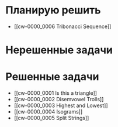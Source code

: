 # Планирую решить

- [[cw-0000_0006 Tribonacci Sequence]]

# Нерешенные задачи



# Решенные задачи

- [[cw-0000_0001 Is this a triangle]]
- [[cw-0000_0002 Disemvowel Trolls]]
- [[cw-0000_0003 Highest and Lowest]]
- [[cw-0000_0004 Isograms]]
- [[cw-0000_0005 Split Strings]]



